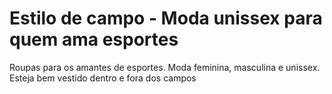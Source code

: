 # Estilo de campo - Moda unissex para quem ama esportes
Roupas para os amantes de esportes. Moda feminina, masculina e unissex. Esteja bem vestido dentro e fora dos campos
